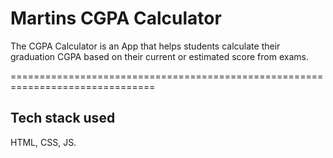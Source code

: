 # Martins CGPA Calculator


The CGPA Calculator is an App that helps students calculate their graduation CGPA based on their current or estimated score from exams.

===============================================================================

## Tech stack used

HTML, CSS, JS.


